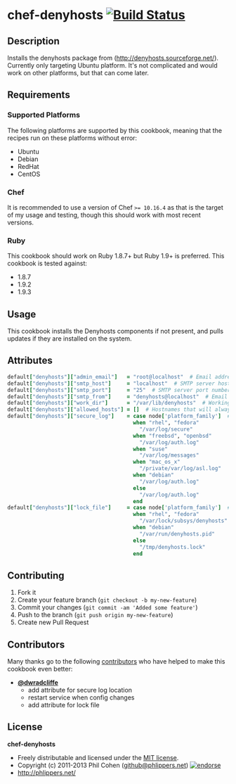 # chef-denyhosts [![Build Status](https://travis-ci.org/phlipper/chef-denyhosts.png?branch=master)](https://travis-ci.org/phlipper/chef-denyhosts)

## Description

Installs the denyhosts package from (http://denyhosts.sourceforge.net/). Currently only targeting Ubuntu platform. It's not complicated and would work on other platforms, but that can come later.


## Requirements

### Supported Platforms

The following platforms are supported by this cookbook, meaning that the recipes run on these platforms without error:

* Ubuntu
* Debian
* RedHat
* CentOS

### Chef

It is recommended to use a version of Chef `>= 10.16.4` as that is the target of my usage and testing, though this should work with most recent versions.

### Ruby

This cookbook should work on Ruby 1.8.7+ but Ruby 1.9+ is preferred. This cookbook is tested against:

* 1.8.7
* 1.9.2
* 1.9.3


## Usage

This cookbook installs the Denyhosts components if not present, and pulls updates if they are installed on the system.


## Attributes

```ruby
default["denyhosts"]["admin_email"]   = "root@localhost"  # Email address that will receive notifications.
default["denyhosts"]["smtp_host"]     = "localhost"  # SMTP server hostname to use for outgoing mail.
default["denyhosts"]["smtp_port"]     = "25"  # SMTP server port number to use for outgoing mail.
default["denyhosts"]["smtp_from"]     = "denyhosts@localhost"  # Email address that will be used to send outgoing mail.
default["denyhosts"]["work_dir"]      = "/var/lib/denyhosts"  # Working dir for denyhosts daemon.
default["denyhosts"]["allowed_hosts"] = []  # Hostnames that will always be allowed to connect.
default["denyhosts"]["secure_log"]    = case node['platform_family']  # The log file that contains sshd logging info.
                                        when "rhel", "fedora"
                                          "/var/log/secure"
                                        when "freebsd", "openbsd"
                                          "/var/log/auth.log"
                                        when "suse"
                                          "/var/log/messages"
                                        when "mac_os_x"
                                          "/private/var/log/asl.log"
                                        when "debian"
                                          "/var/log/auth.log"
                                        else
                                          "/var/log/auth.log"
                                        end
default["denyhosts"]["lock_file"]     = case node['platform_family']  # The pid file for the denyhosts daemon.
                                        when "rhel", "fedora"
                                          "/var/lock/subsys/denyhosts"
                                        when "debian"
                                          "/var/run/denyhosts.pid"
                                        else
                                          "/tmp/denyhosts.lock"
                                        end
```


## Contributing

1. Fork it
2. Create your feature branch (`git checkout -b my-new-feature`)
3. Commit your changes (`git commit -am 'Added some feature'`)
4. Push to the branch (`git push origin my-new-feature`)
5. Create new Pull Request


## Contributors

Many thanks go to the following [contributors](https://github.com/phlipper/chef-denyhosts/graphs/contributors) who have helped to make this cookbook even better:

* **[@dwradcliffe](https://github.com/dwradcliffe)**
    * add attribute for secure log location
    * restart service when config changes
    * add attribute for lock file


## License

**chef-denyhosts**

* Freely distributable and licensed under the [MIT license](http://phlipper.mit-license.org/2011-2013/license.html).
* Copyright (c) 2011-2013 Phil Cohen (github@phlippers.net) [![endorse](http://api.coderwall.com/phlipper/endorsecount.png)](http://coderwall.com/phlipper)
* http://phlippers.net/
